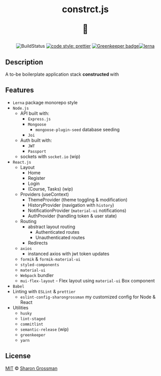 <div align="center">
<h1>
constrct.js 

:construction:
</h1>

![BuildStatus](https://travis-ci.org/SharonGrossman/constrct.js.svg?branch=master) [![code style: prettier](https://img.shields.io/badge/code_style-prettier-ff69b4.svg?style=flat-square)](https://github.com/prettier/prettier) [![Greenkeeper badge](https://badges.greenkeeper.io/SharonGrossman/constrct.js.svg)](https://greenkeeper.io/)[![lerna](https://img.shields.io/badge/maintained%20with-lerna-cc00ff.svg)](https://lerna.js.org/)

</div>

## Description
A to-be boilerplate application stack <b> constructed </b> with

## Features
* ```Lerna``` package monorepo style
* ```Node.js```
  * API built with:
    * ```Express.js```
    * ```Mongoose```
      * ```mongoose-plugin-seed``` database seeding
    * ```Joi```
  * Auth built with:
    * ```JWT```
    * ```Passport```
  * sockets with ```socket.io``` (wip)
* ```React.js```
  * Layout
    * Home
    * Register
    * Login
    * (Course, Tasks) (wip)
  * Providers (useContext)
    * ThemeProvider (theme toggling & modification)
    * HistoryProvider (navigation with ```history```)
    * NotificationProvider (```material-ui``` notifications)
    * AuthProvider (handling token & user state)
  * Routing
    * abstract layout routing
      * Authenticated routes
      * Unauthenticated routes
    * Redirects
  * ```axios```
    * instanced axios with jwt token updates
  * ```formik``` & ```formik-material-ui```
  * ```styled-components```
  * ```material-ui```
  * ```Webpack``` bundler
  * ```mui-flex-layout``` - Flex layout using ```material-ui``` Box component
* ```Babel```
* Linting with ```ESLint``` & ```prettier```
  * ```eslint-config-sharongrossman``` my customized config for Node & React
* Utilities
  * ```husky```
  * ```lint-staged```
  * ```commitlint```
  * ```semantic-release``` (wip)
  * ```greenkeeper```
  * ```yarn```

## License

[MIT](LICENSE) © [Sharon Grossman](https://github.com/sharongrossman)